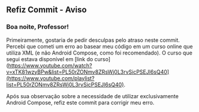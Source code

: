 ## Refiz Commit - Aviso

### Boa noite, Professor!

Primeiramente, gostaria de pedir desculpas pelo atraso neste commit. Percebi que cometi um erro ao basear meu código em um curso online que utiliza XML (e não Android Compose, como foi recomendado). O curso que segui estava disponível em [link do curso](https://www.youtube.com/watch?v=xTK81wzyBPw&list=PL50rZONmv8ZRsWj0L3rvSicPSEJl6sQ40](https://www.youtube.com/playlist?list=PL50rZONmv8ZRsWj0L3rvSicPSEJl6sQ40).

Após sua observação sobre a necessidade de utilizar exclusivamente Android Compose, refiz este commit para corrigir meu erro.
